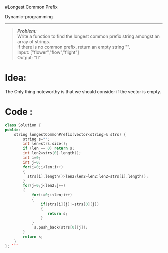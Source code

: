 #Longest Common Prefix

Dynamic-programming

----------------
> ***Problem:***  
> Write a function to find the longest common prefix string amongst an array of strings.  
> If there is no common prefix, return an empty string "".  
> Input: ["flower","flow","flight"]  
> Output: "fl"  

# Idea:
The Only thing noteworthy is that we should consider if the vector is empty.

# Code :
```c++
class Solution {
public:
    string longestCommonPrefix(vector<string>& strs) {
        string s="";
        int len=strs.size();
        if (len == 0) return s;
        int len2=strs[0].length();
        int i=0;
        int j=0;
        for(i=0;i<len;i++)
        {
          strs[i].length()>len2?len2=len2:len2=strs[i].length();
        }   
        for(j=0;j<len2;j++)
        {   
            for(i=0;i<len;i++) 
            {
                if(strs[i][j]!=strs[0][j])
                {
                   return s;
                }
            }
             s.push_back(strs[0][j]);
        }
        return s;
    }
}; ```
